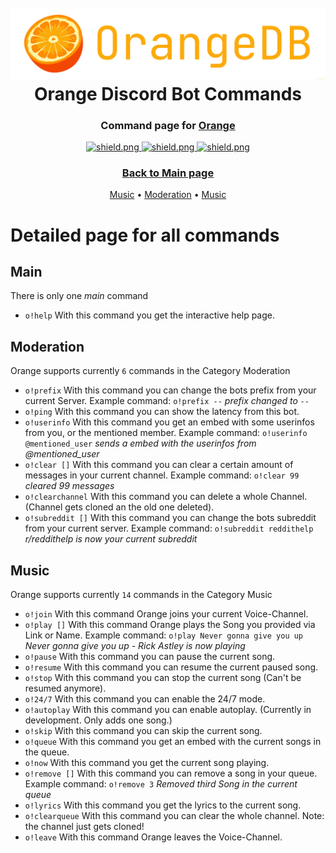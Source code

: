 <h1 align="center">
    <br>
    <a href="https://github.com/jonaskroedel/OrangeDB"><img src="./images/OrangeDB.png"></a>
    <br>
    Orange Discord Bot Commands
    <br>
</h1>

<h3 align=center>Command page for <a href=https://github.com/jonaskroedel/orangedb#readme>Orange</a></h3>

<div align=center>

  <a href="https://discord.gg/EejzQcpMHG">
    <img src="https://discordapp.com/api/guilds/771331659953602601/widget.png?style=shield" alt="shield.png">
  </a>

  <a href="https://github.com/discordjs">
    <img src="https://img.shields.io/badge/discord.js-v13.6.0-blue.svg?logo=npm" alt="shield.png">
  </a>

  <a href="https://github.com/sabattle/CalypsoBot/blob/develop/LICENSE">
    <img src="https://img.shields.io/badge/license-GNU%20GPL%20v3-green" alt="shield.png">
  </a>

</div>

<h3 align="center">
  <a href="https://github.com/jonaskroedel/OrangeDB#readme">Back to Main page</a>
</h3>

<p align="center">
  <a href="#music">Music</a>
  •
  <a href="#moderadion">Moderation</a>
  •
  <a href="#music">Music</a>
</p>

# Detailed page for all commands

## Main

There is only one _main_ command

- ``o!help`` With this command you get the interactive help page.

## Moderation

Orange supports currently ``6`` commands in the Category Moderation

- ``o!prefix`` With this command you can change the bots prefix from your current Server. Example command: `o!prefix --` _prefix changed to `--`_
- ``o!ping`` With this command you can show the latency from this bot.
- ``o!userinfo`` With this command you get an embed with some userinfos from you, or the mentioned member. Example command: `o!userinfo @mentioned_user` _sends a embed with the userinfos from @mentioned_user_
- ``o!clear []`` With this command you can clear a certain amount of messages in your current channel. Example command: `o!clear 99` _cleared 99 messages_
- ``o!clearchannel`` With this command you can delete a whole Channel. (Channel gets cloned an the old one deleted).
- ``o!subreddit []`` With this command you can change the bots subreddit from your current server. Example command: `o!subreddit reddithelp` _r/reddithelp is now your current subreddit_


## Music

Orange supports currently ``14`` commands in the Category Music

- ``o!join`` With this command Orange joins your current Voice-Channel.
- ``o!play []`` With this command Orange plays the Song you provided via Link or Name. Example command:  `o!play Never gonna give you up` _Never gonna give you up - Rick Astley is now playing_
- ``o!pause`` With this command you can pause the current song.
- ``o!resume`` With this command you can resume the current paused song.
- ``o!stop`` With this command you can stop the current song (Can't be resumed anymore).
- ``o!24/7`` With this command you can enable the 24/7 mode.
- ``o!autoplay`` With this command you can enable autoplay. (Currently in development. Only adds one song.)
- ``o!skip`` With this command you can skip the current song.
- ``o!queue`` With this command you get an embed with the current songs in the queue.
- ``o!now`` With this command you get the current song playing.
- ``o!remove []`` With this command you can remove a song in your queue. Example command: `o!remove 3` _Removed third Song in the current queue_
- ``o!lyrics`` With this command you get the lyrics to the current song.
- ``o!clearqueue`` With this command you can clear the whole channel. Note: the channel just gets cloned!
- ``o!leave`` With this command Orange leaves the Voice-Channel.